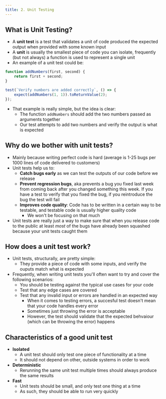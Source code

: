 ```yaml
---
title: 2. Unit Testing
---
```


## What is Unit Testing?
- A **unit test** is a test that validates a unit of code produced the expected output when provided with some known input
- A **unit** is usually the smallest piece of code you can isolate, frequently (but not always) a function is used to represent a single unit
- An example of a unit test could be:
```javascript
function addNumbers(first, second) {
    return first + second;
}

test(`Verify numbers are added correctly`, () => {
    expect(addNumbers(1, 1)).toReturnValue(2);
});
```

- That example is really simple, but the idea is clear:
  - The function `addNumbers` should add the two numbers passed as arguments together
  - Our test attempts to add two numbers and verify the output is what is expected

## Why do we bother with unit tests?
- Mainly because writing perfect code is hard (average is 1-25 bugs per 1000 lines of code delivered to customers)
- Unit tests help us to:
  - **Catch bugs early** as we can test the outputs of our code before we release
  - **Prevent regression bugs**, aka prevents a bug you fixed last week from coming back after you changed something this week. If you have a test to verify that you fixed the bug, if you reintroduce the bug the test will fail
  - **Improves code quality**: Code has to be written in a certain way to be testable, and testable code is usually higher quality code
    - We won't be focusing on that much
- Unit tests are really just a way to make sure that when you release code to the public at least _most_ of the bugs have already been squashed because your unit tests caught them

## How does a unit test work?
- Unit tests, structurally, are pretty simple:
  - They provide a piece of code with some inputs, and verify the ouputs match what is expected
- Frequently, when writing unit tests you'll often want to try and cover the following scenarios:
  - You should be testing against the typical use cases for your code
  - Test that any edge cases are covered
  - Test that any invalid input or errors are handled in an expected way
    - When it comes to testing errors, a succesful test doesn't mean that your code handles every error
    - Sometimes just throwing the error is acceptable
    - However, the test should validate that the expected behvaiour (which can be throwing the error) happens

## Characteristics of a good unit test
- **Isolated**
  - A unit test should only test one piece of functionality at a time
  - It should not depend on other, outside systems in order to work
- **Deterministic**
  - Rerunning the same unit test multiple times should always produce the same results
- **Fast**
  - Unit tests should be small, and only test one thing at a time
  - As such, they should be able to run very quickly